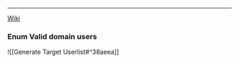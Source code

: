 -- -
[Wiki](https://www.netexec.wiki)
### Enum Valid domain users
![[Generate Target Userlist#^38aeea]]